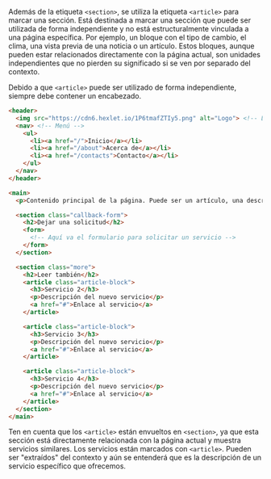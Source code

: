 Además de la etiqueta `<section>`, se utiliza la etiqueta `<article>` para marcar una sección. Está destinada a marcar una sección que puede ser utilizada de forma independiente y no está estructuralmente vinculada a una página específica. Por ejemplo, un bloque con el tipo de cambio, el clima, una vista previa de una noticia o un artículo. Estos bloques, aunque pueden estar relacionados directamente con la página actual, son unidades independientes que no pierden su significado si se ven por separado del contexto.

Debido a que `<article>` puede ser utilizado de forma independiente, siempre debe contener un encabezado.

```html
<header>
  <img src="https://cdn6.hexlet.io/1P6tmafZTIy5.png" alt="Logo"> <!-- Logo del sitio -->
  <nav> <!-- Menú -->
    <ul>
      <li><a href="/">Inicio</a></li>
      <li><a href="/about">Acerca de</a></li>
      <li><a href="/contacts">Contacto</a></li>
    </ul>
  </nav>
</header>

<main>
  <p>Contenido principal de la página. Puede ser un artículo, una descripción de un servicio, información de contacto, etc.</p>

  <section class="callback-form">
    <h2>Dejar una solicitud</h2>
    <form>
      <!-- Aquí va el formulario para solicitar un servicio -->
    </form>
  </section>

  <section class="more">
    <h2>Leer también</h2>
    <article class="article-block">
      <h3>Servicio 2</h3>
      <p>Descripción del nuevo servicio</p>
      <a href="#">Enlace al servicio</a>
    </article>

    <article class="article-block">
      <h3>Servicio 3</h3>
      <p>Descripción del nuevo servicio</p>
      <a href="#">Enlace al servicio</a>
    </article>

    <article class="article-block">
      <h3>Servicio 4</h3>
      <p>Descripción del nuevo servicio</p>
      <a href="#">Enlace al servicio</a>
    </article>
  </section>
</main>
```

Ten en cuenta que los `<article>` están envueltos en `<section>`, ya que esta sección está directamente relacionada con la página actual y muestra servicios similares. Los servicios están marcados con `<article>`. Pueden ser "extraídos" del contexto y aún se entenderá que es la descripción de un servicio específico que ofrecemos.
